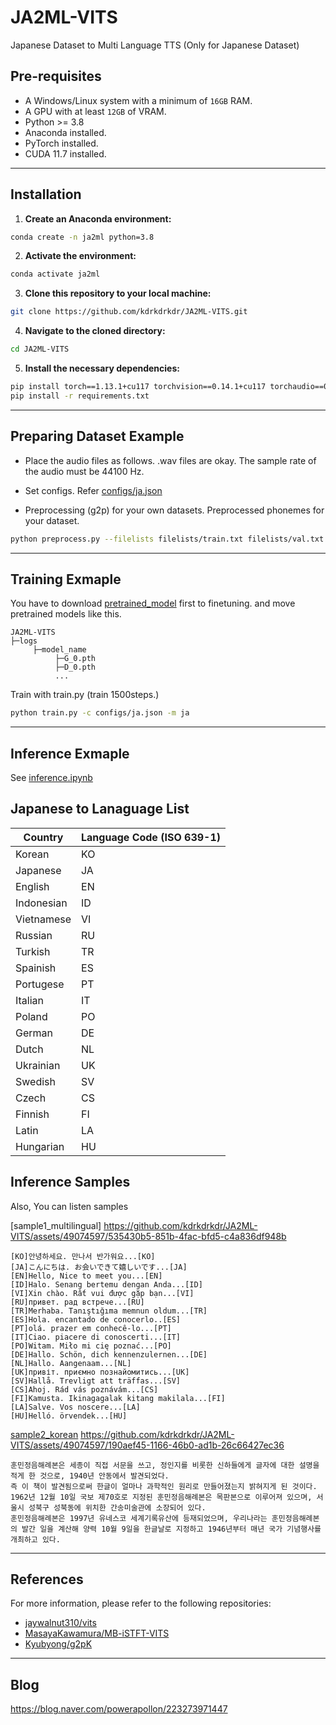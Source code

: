# JA2ML-VITS
Japanese Dataset to Multi Language TTS (Only for Japanese Dataset)



## Pre-requisites
- A Windows/Linux system with a minimum of `16GB` RAM.
- A GPU with at least `12GB` of VRAM.
- Python >= 3.8
- Anaconda installed.
- PyTorch installed.
- CUDA 11.7 installed.


---
## Installation 
1. **Create an Anaconda environment:**
```sh
conda create -n ja2ml python=3.8
```

2. **Activate the environment:**
```sh
conda activate ja2ml
```

3. **Clone this repository to your local machine:**
```sh
git clone https://github.com/kdrkdrkdr/JA2ML-VITS.git
```

4. **Navigate to the cloned directory:**
```sh
cd JA2ML-VITS
```

5. **Install the necessary dependencies:**

```sh
pip install torch==1.13.1+cu117 torchvision==0.14.1+cu117 torchaudio==0.13.1 --extra-index-url https://download.pytorch.org/whl/cu117
pip install -r requirements.txt
```


---
## Preparing Dataset Example

- Place the audio files as follows. 
.wav files are okay. The sample rate of the audio must be 44100 Hz.


- Set configs. Refer [configs/ja.json](configs/ja.json)


- Preprocessing (g2p) for your own datasets. Preprocessed phonemes for your dataset.
```sh
python preprocess.py --filelists filelists/train.txt filelists/val.txt
```


---
## Training Exmaple

You have to download [pretrained_model](https://github.com/kdrkdrkdr/JA2ML-VITS/releases) first to finetuning. and move pretrained models like this.
```
JA2ML-VITS
├─logs
     ├─model_name
          ├─G_0.pth
          ├─D_0.pth
          ...
```

Train with train.py (train 1500steps.)
```sh
python train.py -c configs/ja.json -m ja
```

---
## Inference Exmaple
See [inference.ipynb](inference.ipynb)



## Japanese to Lanaguage List
|Country|Language Code (ISO 639-1)|
|---|---|
|Korean|KO|
|Japanese|JA|
|English|EN|
|Indonesian|ID|
|Vietnamese|VI|
|Russian|RU|
|Turkish|TR|
|Spainish|ES|
|Portugese|PT|
|Italian|IT|
|Poland|PO|
|German|DE|
|Dutch|NL|
|Ukrainian|UK|
|Swedish|SV|
|Czech|CS|
|Finnish|FI|
|Latin|LA|
|Hungarian|HU|



## Inference Samples
Also, You can listen samples

[sample1_multilingual]
https://github.com/kdrkdrkdr/JA2ML-VITS/assets/49074597/535430b5-851b-4fac-bfd5-c4a836df948b



```
[KO]안녕하세요. 만나서 반가워요...[KO]
[JA]こんにちは. お会いできて嬉しいです...[JA]
[EN]Hello, Nice to meet you...[EN]
[ID]Halo. Senang bertemu dengan Anda...[ID]
[VI]Xin chào. Rất vui được gặp bạn...[VI]
[RU]привет. рад встрече...[RU]
[TR]Merhaba. Tanıştığıma memnun oldum...[TR]
[ES]Hola. encantado de conocerlo..[ES]
[PT]olá. prazer em conhecê-lo...[PT]
[IT]Ciao. piacere di conoscerti...[IT]
[PO]Witam. Miło mi cię poznać...[PO]
[DE]Hallo. Schön, dich kennenzulernen...[DE]
[NL]Hallo. Aangenaam...[NL]
[UK]привіт. приємно познайомитись...[UK]
[SV]Hallå. Trevligt att träffas...[SV]
[CS]Ahoj. Rád vás poznávám...[CS]
[FI]Kamusta. Ikinagagalak kitang makilala...[FI]
[LA]Salve. Vos noscere...[LA]
[HU]Helló. örvendek...[HU]
```

[sample2_korean](sample_wav/sample2.wav)
https://github.com/kdrkdrkdr/JA2ML-VITS/assets/49074597/190aef45-1166-46b0-ad1b-26c66427ec36


```
훈민정음해례본은 세종이 직접 서문을 쓰고, 정인지를 비롯한 신하들에게 글자에 대한 설명을 적게 한 것으로, 1940년 안동에서 발견되었다.
즉 이 책이 발견됨으로써 한글이 얼마나 과학적인 원리로 만들어졌는지 밝혀지게 된 것이다. 
1962년 12월 10일 국보 제70호로 지정된 훈민정음해례본은 목판본으로 이루어져 있으며, 서울시 성북구 성북동에 위치한 간송미술관에 소장되어 있다.
훈민정음해례본은 1997년 유네스코 세계기록유산에 등재되었으며, 우리나라는 훈민정음해례본의 발간 일을 계산해 양력 10월 9일을 한글날로 지정하고 1946년부터 매년 국가 기념행사를 개최하고 있다.
```


---
## References
For more information, please refer to the following repositories: 
- [jaywalnut310/vits](https://github.com/jaywalnut310/vits.git)
- [MasayaKawamura/MB-iSTFT-VITS](https://github.com/MasayaKawamura/)
- [Kyubyong/g2pK](https://github.com/Kyubyong/g2pK)

---
## Blog
https://blog.naver.com/powerapollon/223273971447
